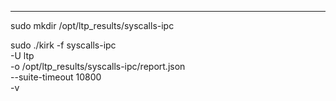 ﻿---

sudo mkdir /opt/ltp_results/syscalls-ipc

sudo ./kirk -f syscalls-ipc \
  -U ltp \
  -o /opt/ltp_results/syscalls-ipc/report.json \
  --suite-timeout 10800 \
  -v
